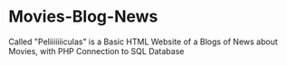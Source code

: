 # Movies-Blog-News
Called "Peliiiiiiiculas" is a Basic HTML Website of a Blogs of News about Movies, with PHP Connection to SQL Database
